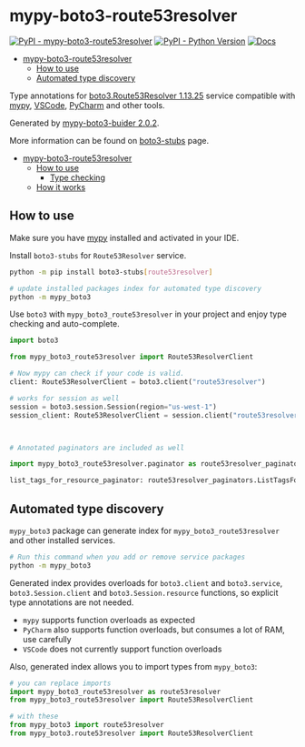 # mypy-boto3-route53resolver

[![PyPI - mypy-boto3-route53resolver](https://img.shields.io/pypi/v/mypy-boto3-route53resolver.svg?color=blue)](https://pypi.org/project/mypy-boto3-route53resolver)
[![PyPI - Python Version](https://img.shields.io/pypi/pyversions/mypy-boto3-route53resolver.svg?color=blue)](https://pypi.org/project/mypy-boto3-route53resolver)
[![Docs](https://img.shields.io/readthedocs/mypy-boto3-builder.svg?color=blue)](https://mypy-boto3-builder.readthedocs.io/)

- [mypy-boto3-route53resolver](#mypy-boto3-route53resolver)
  - [How to use](#how-to-use)
  - [Automated type discovery](#automated-type-discovery)


Type annotations for
[boto3.Route53Resolver 1.13.25](https://boto3.amazonaws.com/v1/documentation/api/1.13.25/reference/services/route53resolver.html#Route53Resolver) service
compatible with [mypy](https://github.com/python/mypy), [VSCode](https://code.visualstudio.com/),
[PyCharm](https://www.jetbrains.com/pycharm/) and other tools.

Generated by [mypy-boto3-buider 2.0.2](https://github.com/vemel/mypy_boto3_builder).

More information can be found on [boto3-stubs](https://pypi.org/project/boto3-stubs/) page.

- [mypy-boto3-route53resolver](#mypy-boto3-route53resolver)
  - [How to use](#how-to-use)
    - [Type checking](#type-checking)
  - [How it works](#how-it-works)

## How to use

Make sure you have [mypy](https://github.com/python/mypy) installed and activated in your IDE.

Install `boto3-stubs` for `Route53Resolver` service.

```bash
python -m pip install boto3-stubs[route53resolver]

# update installed packages index for automated type discovery
python -m mypy_boto3
```

Use `boto3` with `mypy_boto3_route53resolver` in your project and enjoy type checking and auto-complete.

```python
import boto3

from mypy_boto3_route53resolver import Route53ResolverClient

# Now mypy can check if your code is valid.
client: Route53ResolverClient = boto3.client("route53resolver")

# works for session as well
session = boto3.session.Session(region="us-west-1")
session_client: Route53ResolverClient = session.client("route53resolver")



# Annotated paginators are included as well

import mypy_boto3_route53resolver.paginator as route53resolver_paginators

list_tags_for_resource_paginator: route53resolver_paginators.ListTagsForResourcePaginator = client.get_paginator("list_tags_for_resource")
```

## Automated type discovery

`mypy_boto3` package can generate index for `mypy_boto3_route53resolver` and other installed services.

```bash
# Run this command when you add or remove service packages
python -m mypy_boto3
```

Generated index provides overloads for `boto3.client` and `boto3.service`,
`boto3.Session.client` and `boto3.Session.resource` functions,
so explicit type annotations are not needed.

- `mypy` supports function overloads as expected
- `PyCharm` also supports function overloads, but consumes a lot of RAM, use carefully
- `VSCode` does not currently support function overloads

Also, generated index allows you to import types from `mypy_boto3`:

```python
# you can replace imports
import mypy_boto3_route53resolver as route53resolver
from mypy_boto3_route53resolver import Route53ResolverClient

# with these
from mypy_boto3 import route53resolver
from mypy_boto3.route53resolver import Route53ResolverClient
```
